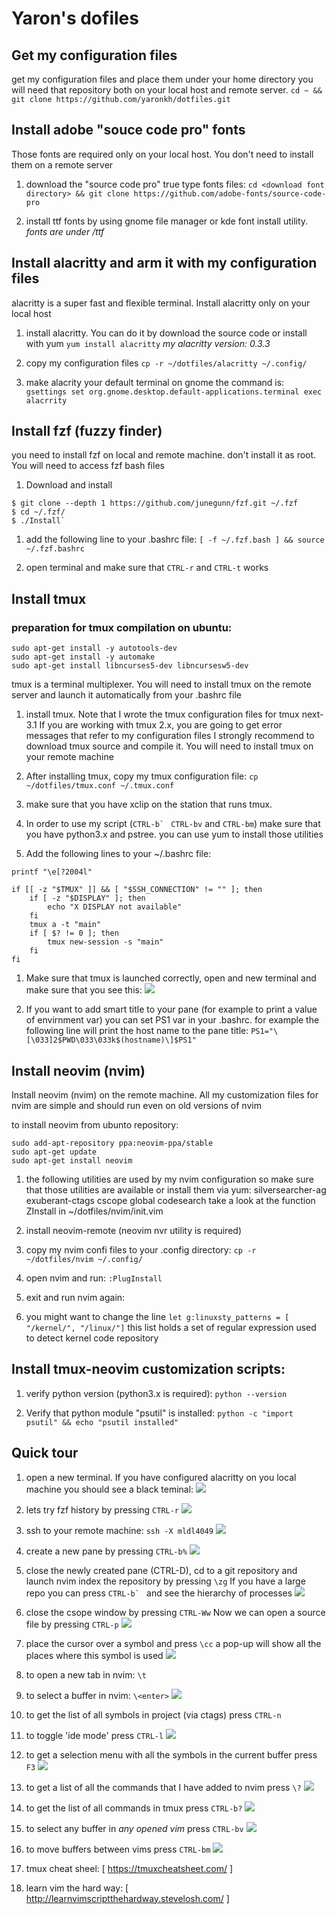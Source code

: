 # Yaron's dofiles

## Get my configuration files
get my configuration files and place them under your home directory
you will need that repository both on your local host and remote server.
`cd ~ && git clone https://github.com/yaronkh/dotfiles.git`

## Install adobe "souce code pro" fonts
Those fonts are required only on your local host. You don't need to install them on a remote server

1. download the "source code pro" true type fonts files:
 `cd <download font directory> && git clone https://github.com/adobe-fonts/source-code-pro`

1. install ttf fonts by using gnome file manager or kde font install utility.
 *fonts are under <download font directory>/ttf*

## Install alacritty and arm it with my configuration files
alacritty is a super fast and flexible terminal.
Install alacritty only on your local host

1. install alacritty. You can do it by download the source code or install with yum
 `yum install alacritty`
 *my alacritty version: 0.3.3*

1.  copy my configuration files
`cp -r ~/dotfiles/alacritty ~/.config/`

1. make alacrity your default terminal on gnome the command is:
`gsettings set org.gnome.desktop.default-applications.terminal exec alacrrity`

## Install fzf (fuzzy finder)
you need to install fzf on local and remote machine.
don't install it as root. You will need to access fzf bash files

1. Download and install
```
$ git clone --depth 1 https://github.com/junegunn/fzf.git ~/.fzf
$ cd ~/.fzf/
$ ./Install`
```

1. add the following line to your .bashrc file:
 `[ -f ~/.fzf.bash ] && source ~/.fzf.bashrc`

1. open terminal and make sure that `CTRL-r` and `CTRL-t` works

## Install tmux

### preparation for tmux compilation on ubuntu:
```
sudo apt-get install -y autotools-dev
sudo apt-get install -y automake
sudo apt-get install libncurses5-dev libncursesw5-dev
```

tmux is a terminal multiplexer.
You will need to install tmux on the remote server and launch it automatically from
your .bashrc file


1. install tmux. Note that I wrote the tmux configuration files for tmux next-3.1
If you are working with tmux 2.x, you are going to get error messages that refer to my configuration files
I strongly recommend to download tmux source and compile it.
You will need to install tmux on your remote machine

1. After installing tmux, copy my tmux configuration file:
 `cp ~/dotfiles/tmux.conf ~/.tmux.conf`

1. make sure that you have xclip on the station that runs tmux.

1. In order to use my script (``CTRL-b` `` `CTRL-bv` and `CTRL-bm`) make sure that you have python3.x and pstree.
 you can use yum to install those utilities

1. Add the following lines to your  ~/.bashrc file:
```
printf "\e[?2004l"

if [[ -z "$TMUX" ]] && [ "$SSH_CONNECTION" != "" ]; then
    if [ -z "$DISPLAY" ]; then
        echo "X DISPLAY not available"
    fi
    tmux a -t "main"
    if [ $? != 0 ]; then
        tmux new-session -s "main"
    fi
fi
```

1. Make sure that tmux is launched correctly, open and new terminal
and make sure that you see this:
![](tmux-home.png)

1. If you want to add smart title to your pane (for example to print a value of envirnment var)
you can set PS1 var in your .bashrc.
for example the following line will print the host name to the pane title:
`PS1="\[\033]2$PWD\033\033k$(hostname)\]$PS1"`

## Install neovim (nvim)
Install neovim (nvim) on the remote machine.
All my customization files for nvim are simple and should run even on old versions of nvim

to install neovim from ubunto repository:
```
sudo add-apt-repository ppa:neovim-ppa/stable
sudo apt-get update
sudo apt-get install neovim
```

1. the following utilities are used by my nvim configuration so make sure that
those utilities are available or install them via yum:
 silversearcher-ag exuberant-ctags cscope global codesearch
 take a look at the function ZInstall in ~/dotfiles/nvim/init.vim

1. install neovim-remote (neovim nvr utility is required)

1. copy my nvim  confi files to your .config directory:
`cp -r ~/dotfiles/nvim ~/.config/`

1. open nvim and run:
`:PlugInstall`

1. exit and run nvim again:

1. you might want to change the line
`let g:linuxsty_patterns = [ "/kernel/", "/linux/"]`
this list holds a set of regular expression used to detect kernel code repository

## Install tmux-neovim customization scripts:

1. verify python version (python3.x is required):
`python --version`

1. Verify that python module "psutil" is installed:
`python -c "import psutil" && echo "psutil installed"`

## Quick tour

1. open a new terminal. If you have configured alacritty on you local machine
you should see a black teminal:
![](basic-allacritty.png)

1. lets try fzf history by pressing `CTRL-r`
![](ctrl1.png)

1. ssh to your remote machine:
`ssh -X mldl4049`
![](tmux-home.png)

1. create a new pane by pressing `CTRL-b%`
![](new-pane.png)

1. close the newly created pane (CTRL-D), cd to a git repository and launch nvim
   index the repository by pressing `\zg`
   If you have a large repo you can press ``CTRL-b` `` and see the hierarchy of processes
![](nvim-indexing.png)

1. close the csope window by pressing `CTRL-Ww`
Now we can open a source file by pressing `CTRL-p`
![](nvim-sel-file.png)

1. place the cursor over a symbol and press `\cc`
 a pop-up will show all the places where this symbol is used
![](where-used.png)

1. to open a new tab in nvim: `\t`

1. to select a buffer in nvim: `\<enter>`
![](nvim-sel-buffer.png)

1. to get the list of all symbols in project (via ctags) press `CTRL-n`

1. to toggle 'ide mode' press `CTRL-l`
![](nvim-ide-mode.png)

1. to get a selection menu with all the symbols in the current buffer press `F3`
![](F3.png)

1. to get a list of all the commands that I have added to nvim press `\?`
![](nvim-help.png)

1. to get the list of all commands in tmux press `CTRL-b?`
![](tmux-help.png)

1. to select any buffer in *any opened vim* press `CTRL-bv`
![](nvim-selector.png)

1. to move buffers between vims press `CTRL-bm`
![](nvim-move-buffer.png)

 1. tmux cheat sheel: [ https://tmuxcheatsheet.com/ ]

 1. learn vim the hard way: [ http://learnvimscriptthehardway.stevelosh.com/ ]
